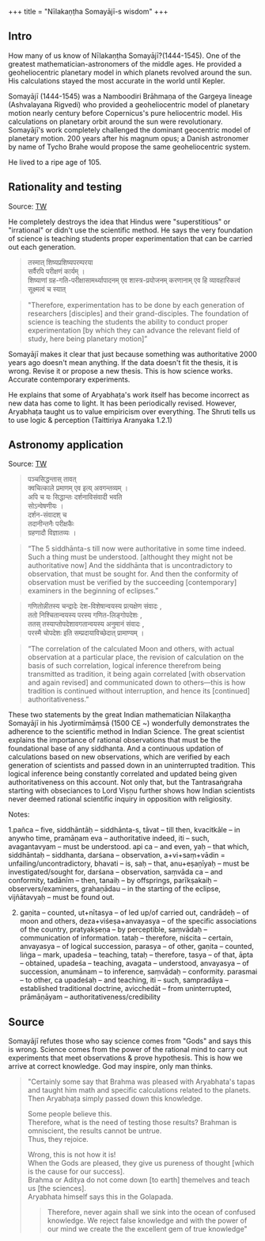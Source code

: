 +++
title = "Nīlakaṇṭha Somayājī-s wisdom"
+++

## Intro
How many of us know of Nīlakaṇṭha Somayājī?(1444-1545). One of the greatest mathematician-astronomers of the middle ages. He provided a geoheliocentric planetary model in which planets revolved around the sun. His calculations stayed the most accurate in the world until Kepler. 

Somayājī (1444-1545) was a Namboodiri Brāhmaṇa of the Gargeya lineage (Ashvalayana Rigvedi) who provided a geoheliocentric model of planetary motion nearly century before Copernicus's pure heliocentric model. His calculations on planetary orbit around the sun were revolutionary. Somayājī's work completely challenged the dominant geocentric model of planetary motion. 200 years after his magnum opus; a Danish astronomer by name of Tycho Brahe would propose the same geoheliocentric system.

He lived to a ripe age of 105. 


## Rationality and testing

Source: [TW](https://twitter.com/arya_amsha/status/1417844258577403904)

He completely destroys the idea that Hindus were "superstitious" or "irrational" or didn't use the scientific method. He says the very foundation of science is teaching students proper experimentation that can be carried out each generation.


> तस्मात् शिष्यप्रशिष्यपरम्परया  
> सर्वैरपि परीक्षणं कार्यम् ।  
> शिष्याणां ग्रह-गति-परीक्षासामर्थ्यापादनम् एव शास्त्र-प्रयोजनम्
> करणानाम् एव हि व्यावहारिकत्वं सूक्ष्मत्वं च स्यात्

> "Therefore, experimentation has to be done by each generation of researchers [disciples] and their grand-disciples. The foundation of science is teaching the students the ability to conduct proper experimentation [by which they can advance the relevant field of study, here being planetary motion]”

Somayājī makes it clear that just because something was authoritative 2000 years ago doesn't mean anything. If the data doesn't fit the thesis, it is wrong. Revise it or propose a new thesis. This is how science works. Accurate contemporary experiments. 

He explains that some of Aryabhaṭa's work itself has become incorrect as new data has come to light. It has been periodically revised. However, Aryabhaṭa taught us to value empiricism over everything. The Shruti tells us to use logic & perception (Taittiriya Aranyaka 1.2.1)

## Astronomy application
Source: [TW](https://vriitrahan.wordpress.com/2020/12/11/nilaka%E1%B9%87%E1%B9%ADha-somayaji-s-wisdom/)

> पञ्चसिद्धन्तास् तावत्  
क्वचित्काले प्रमाणम् एव इत्य् अवगन्तव्यम् ।  
अपि च यः सिद्धान्तः दर्शनाविसंवादी भवति  
सोऽन्वेषणीयः ।  
दर्शन-संवादश् च  
तदानीन्तनैः परीक्षकैः  
ग्रहणादौ विज्ञातव्यः ।

> “The 5 siddhānta-s till now were authoritative in some time indeed. Such a thing must be understood. [althought they might not be authoritative now] And the siddhānta that is uncontradictory to observation, that must be sought for. And then the conformity of observation must be verified by the succeeding [contemporary] examiners in the beginning of eclipses.”

> गणितोन्नीतस्य चन्द्रादेः देश-विशेषान्वयस्य प्रत्यक्षेण संवादः ,  
ततो निश्चितान्वयस्य परस्य गणित-लिङ्गोपदेशः ,  
ततस् तस्याप्तोपदेशावगतान्वयस्य अनुमानं संवादः ,  
परस्मै चोपदेशः इति सम्प्रदायाविच्छेदात् प्रामाण्यम् ।

> “The correlation of the calculated Moon and others, with actual observation at a particular place, the revision of calculation on the basis of such correlation, logical inference therefrom being transmitted as tradition, it being again correlated [with observation and again revised] and communicated down to others—this is how tradition is continued without interruption, and hence its [continued] authoritativeness.”

These two statements by the great Indian mathematician Nīlakaṇṭha Somayājī in his Jyotirmīmāṃsā (1500 CE ~) wonderfully demonstrates the adherence to the scientific method in Indian Science. The great scientist explains the importance of rational observations that must be the foundational base of any siddhanta. And a continuous updation of calculations based on new observations, which are verified by each generation of scientists and passed down in an uninterrupted tradition. This logical inference being constantly correlated and updated being given authoritativeness on this account. Not only that, but the Tantrasaṅgraha starting with obseciances to Lord Viṣṇu further shows how Indian scientists never deemed rational scientific inquiry in opposition with religiosity.

Notes:

1.pañca – five, siddhāntāḥ – siddhānta-s, tāvat – till then, kvacitkāle – in anywho time, pramāṇam eva – authoritative indeed, iti – such, avagantavyam – must be understood. api ca – and even, yaḥ – that which, siddhāntaḥ – siddhanta, darśana – observation, a+vi+saṃ+vādin = unfailing/uncontradictory, bhavati – is, saḥ – that, anu+eṣaṇīyaḥ – must be investigated/sought for, darśana – observation, saṃvāda ca – and conformity, tadānīm – then, tanaiḥ – by offsprings, parīkṣakaiḥ – observers/examiners, grahaṇādau – in the starting of the eclipse, vijñātavyaḥ – must be found out.

2. gaṇita – counted, ut+nītasya – of led up/of carried out, candrādeḥ – of moon and others, deza+viśeṣa+anvayasya – of the specific associations of the country, pratyakṣeṇa – by perceptible, saṃvādaḥ – communication of information. tataḥ – therefore, niścita – certain, anvayasya – of logical succession, parasya – of other, gaṇita – counted, liṅga – mark, upadeśa – teaching, tataḥ – therefore, tasya – of that, āpta – obtained, upadeśa – teaching, avagata – understood, anvayasya – of succession, anumānam – to inference, saṃvādaḥ – conformity. parasmai – to other, ca upadeśaḥ – and teaching, iti – such, sampradāya – established traditional doctrine, avicchedāt – from uninterrupted, prāmāṇāyam – authoritativeness/credibility

## Source

Somayājī refutes those who say science comes from "Gods" and says this is wrong. Science comes from the power of the rational mind to carry out experiments that meet observations & prove hypothesis. This is how we arrive at correct knowledge. God may inspire, only man thinks.

> "Certainly some say that Brahma was pleased with Aryabhata's tapas  
> and taught him math and specific calculations related to the planets.  
> Then Aryabhața simply passed down this knowledge.  
>
> Some people believe this.  
> Therefore, what is the need of testing those results? 
> Brahman is omniscient, the results cannot be untrue.  
> Thus, they rejoice.  
> 
> Wrong, this is not how it is!  
> When the Gods are pleased, they give us pureness of thought [which is the cause for our success].  
> Brahma or Aditya do not come down [to earth] themelves and teach us [the sciences].  
> Aryabhata himself says this in the Golapada.
>   
>> Therefore, never again shall we sink into the ocean of confused knowledge. We reject false knowledge and with the power of our mind we create the the excellent gem of true knowledge"
